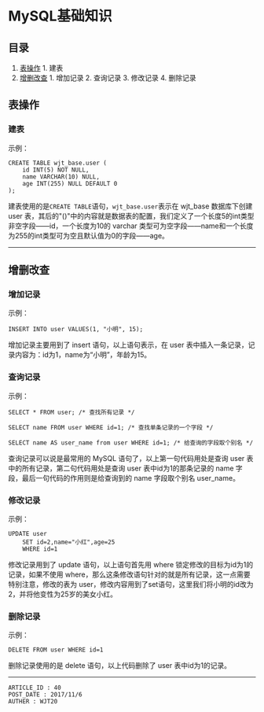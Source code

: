 
# MySQL基础知识 #

## 目录 ##

1. [表操作](#href1)
 [](#href2)   1. 建表
2. [增删改查](#href3)
 [](#href4)   1. 增加记录
 [](#href5)   2. 查询记录
 [](#href6)   3. 修改记录
 [](#href7)   4. 删除记录

## <a name="href1">表操作</a> ##

### <a name="href1-1">建表</a> ###

示例：

```
CREATE TABLE wjt_base.user (
    id INT(5) NOT NULL,
    name VARCHAR(10) NULL,
    age INT(255) NULL DEFAULT 0
);
```

建表使用的是`CREATE TABLE`语句，`wjt_base.user`表示在 wjt_base 数据库下创建 user 表，其后的"()"中的内容就是数据表的配置，我们定义了一个长度5的int类型非空字段——id，一个长度为10的 varchar 类型可为空字段——name和一个长度为255的int类型可为空且默认值为0的字段——age。

---

## <a name="href2">增删改查</a> ##

### <a name="href2-2">增加记录</a> ###

示例：

```
INSERT INTO user VALUES(1, "小明", 15);
```

增加记录主要用到了 insert 语句，以上语句表示，在 user 表中插入一条记录，记录内容为：id为1，name为“小明”，年龄为15。

### <a name="href2-3">查询记录</a> ###

示例：

```
SELECT * FROM user; /* 查找所有记录 */

SELECT name FROM user WHERE id=1; /* 查找单条记录的一个字段 */

SELECT name AS user_name from user WHERE id=1; /* 给查询的字段取个别名 */
```

查询记录可以说是最常用的 MySQL 语句了，以上第一句代码用处是查询 user 表中的所有记录，第二句代码用处是查询 user 表中id为1的那条记录的 name 字段，最后一句代码的作用则是给查询到的 name 字段取个别名 user_name。

### <a name="href2-4">修改记录</a> ###

示例：

```
UPDATE user
	SET id=2,name="小红",age=25
	WHERE id=1
```

修改记录用到了 update 语句，以上语句首先用 where 锁定修改的目标为id为1的记录，如果不使用 where，那么这条修改语句针对的就是所有记录，这一点需要特别注意，修改的表为 user，修改内容用到了set语句，这里我们将小明的id改为2，并将他变性为25岁的美女小红。

### <a name="href2-5">删除记录</a> ###

示例：

```
DELETE FROM user WHERE id=1
```

删除记录使用的是 delete 语句，以上代码删除了 user 表中id为1的记录。

---

```
ARTICLE_ID : 40
POST_DATE : 2017/11/6
AUTHER : WJT20
```
